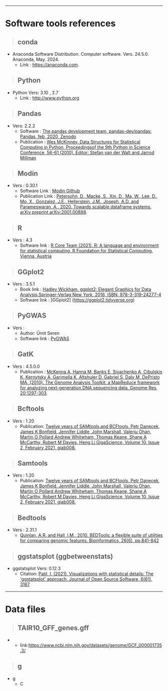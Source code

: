 
---
# Software tools references
> ## conda
+ Anaconda Software Distribution. Computer software. Vers. 24.5.0. Anaconda, May. 2024. 
   + Link : https://anaconda.com.

> ## Python
+ Python Vers: 3.10 , 2.7
   + Link : http://www.python.org

> ## Pandas
+ Vers: 2.2.2
   + Software : [The pandas development team, pandas-dev/pandas: Pandas, feb, 2020, Zenodo](https://doi.org/10.5281/zenodo.3509134)
   + Publication : [Wes McKinney, Data Structures for Statistical Computing in Python, Proceedingsof the 9th Python in Science Conference, 56-61 (2010). Editor: Stefan van der Walt and Jarrod Millman](https://doi.org/10.25080/Majora-92bf1922-00a)

> ## Modin
+ Vers : 0.30.1
   + Software Link : [Modin Github](https://github.com/modin-project/modin) 
   + Publication Link : [Petersohn, D., Macke, S., Xin, D., Ma, W., Lee, D., Mo, X., Gonzalez, J.E., Hellerstein, J.M., Joseph, A.D. and Parameswaran, A., 2020. Towards scalable dataframe systems. arXiv preprint arXiv:2001.00888](https://doi.org/10.48550/arXiv.2001.00888).

> ## R
+ Vers : 4.3
   + Software link : [R Core Team (2021). R: A language and environment for statistical computing. R Foundation for Statistical Computing, Vienna, Austria](https://www.R-project.org/)


> ## GGplot2
+ Vers : 3.5.1
   + Book link : [Hadley Wickham, ggplot2: Elegant Graphics for Data Analysis,Springer-Verlag New York, 2016, ISBN: 978-3-319-24277-4](https://link.springer.com/book/10.1007/978-0-387-98141-3)
   + Software link : [GGplot2] (https://ggplot2.tidyverse.org)


> ## PyGWAS
+ Vers : 
  + Author: Ümit Seren
  + Software link : [PyGWAS](https://github.com/timeu/PyGWAS)

> ## GatK
+ Vers : 4.5.0.0 
   + Publication : [McKenna A, Hanna M, Banks E, Sivachenko A, Cibulskis K, Kernytsky A, Garimella K, Altshuler D, Gabriel S, Daly M, DePristo MA. (2010). The Genome Analysis Toolkit: a MapReduce framework for analyzing next-generation DNA sequencing data. Genome Res, 20:1297-303](https://doi.org/10.1101/gr.107524.110)


> ## Bcftools
+ Vers : 1.20
   + Publication: [Twelve years of SAMtools and BCFtools. Petr Danecek, James K Bonfield, Jennifer Liddle, John Marshall, Valeriu Ohan, Martin O Pollard Andrew Whitwham, Thomas Keane, Shane A McCarthy, Robert M Davies, Heng Li GigaScience, Volume 10, Issue 2, February 2021, giab008.](https://doi.org/10.1093/gigascience/giab008)

> ## Samtools
+ Vers : 1.20
  + Publication: [Twelve years of SAMtools and BCFtools. Petr Danecek, James K Bonfield, Jennifer Liddle, John Marshall, Valeriu Ohan, Martin O Pollard Andrew Whitwham, Thomas Keane, Shane A McCarthy, Robert M Davies, Heng Li GigaScience, Volume 10, Issue 2, February 2021, giab008.](https://doi.org/10.1093/gigascience/giab008)


> ## Bedtools
+ Vers : 2.31.1
   + [Quinlan, A.R. and Hall, I.M., 2010. BEDTools: a flexible suite of utilities for comparing genomic features. Bioinformatics, 26(6), pp.841-842](https://doi.org/10.1093/bioinformatics/btq033)

> ## ggstatsplot (ggbetweenstats)
+ ggstatsplot Vers: 0.12.3
   + Citation: [Patil, I. (2021). Visualizations with statistical details: The 'ggstatsplot' approach. Journal of Open Source Software, 6(61), 3167](https://doi.org/10.21105/joss.03167)

---
# Data files

> ## TAIR10_GFF_genes.gff
+ 
   + link:https://www.ncbi.nlm.nih.gov/datasets/genome/GCF_000001735.3/

> ## g
+ g
   + C